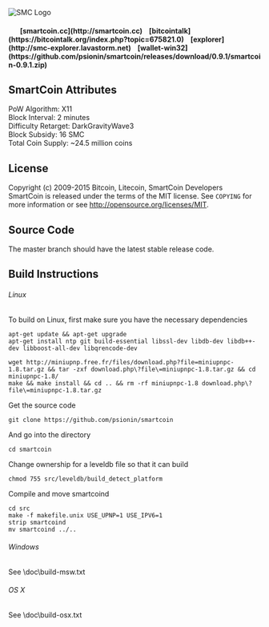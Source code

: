 ![SMC Logo](http://i60.tinypic.com/nvxreo.png)
<h4> &nbsp;&nbsp;&nbsp;&nbsp;&nbsp;&nbsp; [smartcoin.cc](http://smartcoin.cc) &nbsp;&nbsp; [bitcointalk](https://bitcointalk.org/index.php?topic=675821.0) &nbsp;&nbsp; [explorer](http://smc-explorer.lavastorm.net) &nbsp;&nbsp; [wallet-win32](https://github.com/psionin/smartcoin/releases/download/0.9.1/smartcoin-0.9.1.zip)<h4>


SmartCoin Attributes
--------------------
PoW Algorithm: X11  
Block Interval: 2 minutes  
Difficulty Retarget: DarkGravityWave3  
Block Subsidy: 16 SMC  
Total Coin Supply: ~24.5 million coins


License
-------
Copyright (c) 2009-2015 Bitcoin, Litecoin, SmartCoin Developers  
SmartCoin is released under the terms of the MIT license. See `COPYING` for more information or see http://opensource.org/licenses/MIT.


Source Code
-----------
The master branch should have the latest stable release code.


Build Instructions
------------------
###### Linux  
To build on Linux, first make sure you have the necessary dependencies
```
apt-get update && apt-get upgrade
apt-get install ntp git build-essential libssl-dev libdb-dev libdb++-dev libboost-all-dev libqrencode-dev

wget http://miniupnp.free.fr/files/download.php?file=miniupnpc-1.8.tar.gz && tar -zxf download.php\?file\=miniupnpc-1.8.tar.gz && cd miniupnpc-1.8/
make && make install && cd .. && rm -rf miniupnpc-1.8 download.php\?file\=miniupnpc-1.8.tar.gz
```
Get the source code
```
git clone https://github.com/psionin/smartcoin
```
And go into the directory
```
cd smartcoin
```
Change ownership for a leveldb file so that it can build
```
chmod 755 src/leveldb/build_detect_platform  
```
Compile and move smartcoind
```
cd src
make -f makefile.unix USE_UPNP=1 USE_IPV6=1
strip smartcoind
mv smartcoind ../..
```


###### Windows  
See \doc\build-msw.txt

###### OS X  
See \doc\build-osx.txt

